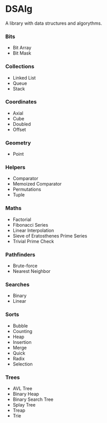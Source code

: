 # DSAlg

A library with data structures and algorythms.

### Bits
- Bit Array
- Bit Mask

### Collections
- Linked List
- Queue
- Stack

### Coordinates
- Axial
- Cube
- Doubled
- Offset

### Geometry
- Point

### Helpers
- Comparator
- Memoized Comparator
- Permutations
- Tuple

### Maths
- Factorial
- Fibonacci Series
- Linear Interpolation
- Sieve of Eratosthenes Prime Series
- Trivial Prime Check

### Pathfinders
- Brute-force
- Nearest Neighbor

### Searches
- Binary
- Linear

### Sorts
- Bubble
- Counting
- Heap
- Insertion
- Merge
- Quick
- Radix
- Selection

### Trees
- AVL Tree
- Binary Heap
- Binary Search Tree
- Splay Tree
- Treap
- Trie
